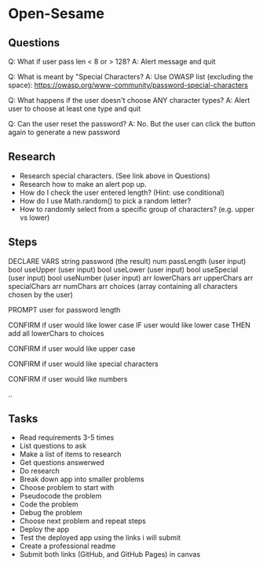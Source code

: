 # Open-Sesame

Questions
---------
Q: What if user pass len < 8 or > 128?
A: Alert message and quit

Q: What is meant by "Special Characters?
A: Use OWASP list (excluding the space): https://owasp.org/www-community/password-special-characters

Q: What happens if the user doesn't choose ANY character types?
A: Alert user to choose at least one type and quit

Q: Can the user reset the password?
A: No. But the user can click the button again to generate a new password


Research
--------
- Research special characters. (See link above in Questions)
- Research how to make an alert pop up.
- How do I check the user entered length? (Hint: use conditional)
- How do I use Math.random() to pick a random letter?
- How to randomly select from a specific group of characters? (e.g. upper vs lower)

Steps
-----

DECLARE VARS
string password (the result)
num passLength (user input)
bool useUpper (user input)
bool useLower (user input)
bool useSpecial (user input)
bool useNumber (user input)
arr lowerChars
arr upperChars
arr specialChars
arr numChars
arr choices (array containing all characters chosen by the user)

PROMPT user for password length

CONFIRM if user would like lower case
IF user would like lower case
THEN add all lowerChars to choices

CONFIRM if user would like upper case

CONFIRM if user would like special characters

CONFIRM if user would like numbers

..

Tasks
-----
- Read requirements 3-5 times
- List questions to ask
- Make a list of items to research
- Get questions answerwed
- Do research
- Break down app into smaller problems
- Choose problem to start with
- Pseudocode the problem
- Code the problem
- Debug the problem
- Choose next problem and repeat steps
- Deploy the app
- Test the deployed app using the links i will submit
- Create a professional readme
- Submit both links (GitHub, and GitHub Pages) in canvas
